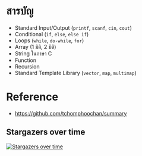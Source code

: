 # สารบัญ

* Standard Input/Output (`printf`, `scanf`, `cin`, `cout`)
* Conditional (`if`, `else`, `else if`)
* Loops (`while`, `do-while`, `for`)
* Array (1 มิติ, 2 มิติ)
* String ในภาษา C
* Function
* Recursion
* Standard Template Library (`vector`, `map`, `multimap`)

# Reference

* https://github.com/tchomphoochan/summary

                        
## Stargazers over time
[![Stargazers over time](https://starchart.cc/mujicat/summary.svg?variant=adaptive)](https://starchart.cc/mujicat/summary)

                    
